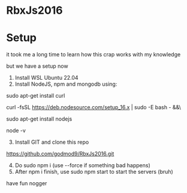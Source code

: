 # RbxJs2016

# Setup

it took me a long time to learn how this crap works with my knowledge

but we have a setup now

1. Install WSL Ubuntu 22.04
2. Install NodeJS, npm and mongodb using:

sudo apt-get install curl

curl -fsSL https://deb.nodesource.com/setup_16.x | sudo -E bash - &&\

sudo apt-get install nodejs

node -v 

3. Install GIT and clone this repo

https://github.com/godmod9/RbxJs2016.git

4. Do sudo npm i (use --force if something bad happens)
5. After npm i finish, use sudo npm start to start the servers (bruh)


have fun nogger




